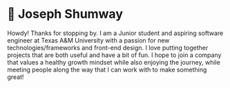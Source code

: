 # 🔷 Joseph Shumway
Howdy! Thanks for stopping by. I am a Junior student and aspiring software engineer at Texas A&M University with a passion for new technologies/frameworks and front-end design. I love putting together projects that are both useful and have a bit of fun. I hope to join a company that values a healthy growth mindset while also enjoying the journey, while meeting people along the way that I can work with to make something great!
